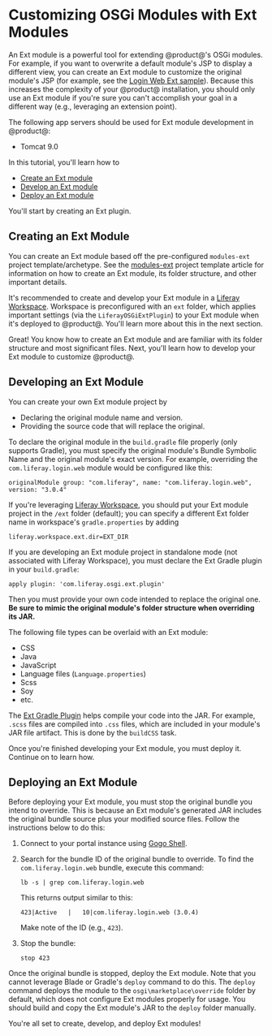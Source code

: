 # Customizing OSGi Modules with Ext Modules [](id=customizing-osgi-modules-with-ext-modules)

An Ext module is a powerful tool for extending @product@'s OSGi modules. For
example, if you want to overwrite a default module's JSP to display a different
view, you can create an Ext module to customize the original module's JSP (for
example, see the
[Login Web Ext sample](/develop/reference/-/knowledge_base/7-1/login-web-ext)).
Because this increases the complexity of your @product@ installation, you should
only use an Ext module if you're sure you can't accomplish your goal in a
different way (e.g., leveraging an extension point).

The following app servers should be used for Ext module development in
@product@:

- Tomcat 9.0

In this tutorial, you'll learn how to

- [Create an Ext module](#creating-an-ext-module)
- [Develop an Ext module](#developing-an-ext-module)
- [Deploy an Ext module](#deploying-an-ext-module)

You'll start by creating an Ext plugin.

## Creating an Ext Module [](id=creating-an-ext-module)

You can create an Ext module based off the pre-configured `modules-ext` project
template/archetype. See the
[modules-ext](/develop/reference/-/knowledge_base/7-1/modules-ext-template)
project template article for information on how to create an Ext module, its
folder structure, and other important details.

It's recommended to create and develop your Ext module in a
[Liferay Workspace](/develop/tutorials/-/knowledge_base/7-1/liferay-workspace).
Workspace is preconfigured with an `ext` folder, which applies important
settings (via the `LiferayOSGiExtPlugin`) to your Ext module when it's deployed
to @product@. You'll learn more about this in the next section.

Great! You know how to create an Ext module and are familiar with its folder
structure and most significant files. Next, you'll learn how to develop your Ext
module to customize @product@. 

## Developing an Ext Module [](id=developing-an-ext-module)

You can create your own Ext module project by

- Declaring the original module name and version.
- Providing the source code that will replace the original.

To declare the original module in the `build.gradle` file properly (only
supports Gradle), you must specify the original module's Bundle Symbolic Name
and the original module's exact version. For example, overriding the
`com.liferay.login.web` module would be configured like this:

    originalModule group: "com.liferay", name: "com.liferay.login.web", version: "3.0.4"

If you're leveraging
[Liferay Workspace](/develop/tutorials/-/knowledge_base/7-1/liferay-workspace),
you should put your Ext module project in the `/ext` folder (default); you can
specify a different Ext folder name in workspace's `gradle.properties` by adding

    liferay.workspace.ext.dir=EXT_DIR

If you are developing an Ext module project in standalone mode (not associated
with Liferay Workspace), you must declare the Ext Gradle plugin in your
`build.gradle`:

    apply plugin: 'com.liferay.osgi.ext.plugin'

Then you must provide your own code intended to replace the original one. **Be
sure to mimic the original module's folder structure when overriding its JAR.**

The following file types can be overlaid with an Ext module:

- CSS
- Java
- JavaScript
- Language files (`Language.properties`)
- Scss
- Soy
- etc.

The
[Ext Gradle Plugin](https://github.com/liferay/liferay-portal/blob/master/modules/sdk/gradle-plugins/src/main/java/com/liferay/gradle/plugins/LiferayOSGiExtPlugin.java)
helps compile your code into the JAR. For example, `.scss` files are compiled
into `.css` files, which are included in your module's JAR file artifact. This
is done by the `buildCSS` task.

Once you're finished developing your Ext module, you must deploy it. Continue on
to learn how.

## Deploying an Ext Module [](id=deploying-an-ext-module)

Before deploying your Ext module, you must stop the original bundle you intend
to override. This is because an Ext module's generated JAR includes the original
bundle source plus your modified source files. Follow the instructions below to
do this:

1.  Connect to your portal instance using
    [Gogo Shell](/develop/reference/-/knowledge_base/7-1/using-the-felix-gogo-shell).

2.  Search for the bundle ID of the original bundle to override. To find the
    `com.liferay.login.web` bundle, execute this command:

        lb -s | grep com.liferay.login.web

    This returns output similar to this:

        423|Active   |   10|com.liferay.login.web (3.0.4)

    Make note of the ID (e.g., `423`).

3.  Stop the bundle:

        stop 423

Once the original bundle is stopped, deploy the Ext module. Note that you cannot
leverage Blade or Gradle's `deploy` command to do this. The `deploy` command
deploys the module to the `osgi\marketplace\override` folder by default, which
does not configure Ext modules properly for usage. You should build and copy the
Ext module's JAR to the `deploy` folder manually.

You're all set to create, develop, and deploy Ext modules!
